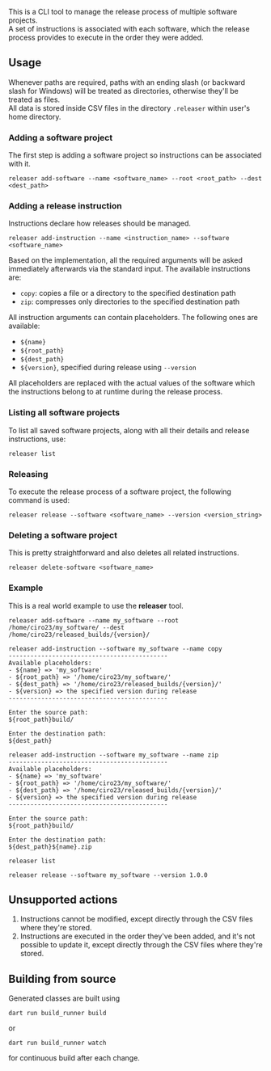 This is a CLI tool to manage the release process of multiple software projects.  
A set of instructions is associated with each software, which the release process provides to execute in the order they were added.
## Usage
Whenever paths are required, paths with an ending slash (or backward slash for Windows) will be treated as directories, otherwise they'll be treated as files.   
All data is stored inside CSV files in the directory `.releaser` within user's home directory.
### Adding a software project
The first step is adding a software project so instructions can be associated with it.
```
releaser add-software --name <software_name> --root <root_path> --dest <dest_path>
```
### Adding a release instruction
Instructions declare how releases should be managed.  
```
releaser add-instruction --name <instruction_name> --software <software_name>
```
Based on the implementation, all the required arguments will be asked immediately afterwards via
the standard input. The available instructions are:
- `copy`: copies a file or a directory to the specified destination path
- `zip`: compresses only directories to the specified destination path

All instruction arguments can contain placeholders. The following ones are available:
- `${name}`
- `${root_path}`
- `${dest_path}`
- `${version}`, specified during release using `--version`

All placeholders are replaced with the actual values of the software which the instructions belong
to at runtime during the release process.
### Listing all software projects
To list all saved software projects, along with all their details and release instructions, use:
```
releaser list
```
### Releasing
To execute the release process of a software project, the following command is used:
```
releaser release --software <software_name> --version <version_string>
```
### Deleting a software project
This is pretty straightforward and also deletes all related instructions.
```
releaser delete-software <software_name>
```
### Example
This is a real world example to use the **releaser** tool.
```
releaser add-software --name my_software --root /home/ciro23/my_software/ --dest /home/ciro23/released_builds/{version}/
```
```
releaser add-instruction --software my_software --name copy
--------------------------------------------
Available placeholders:
- ${name} => 'my_software'
- ${root_path} => '/home/ciro23/my_software/'
- ${dest_path} => '/home/ciro23/released_builds/{version}/'
- ${version} => the specified version during release
--------------------------------------------

Enter the source path:
${root_path}build/

Enter the destination path:
${dest_path}
```
```
releaser add-instruction --software my_software --name zip
--------------------------------------------
Available placeholders:
- ${name} => 'my_software'
- ${root_path} => '/home/ciro23/my_software/'
- ${dest_path} => '/home/ciro23/released_builds/{version}/'
- ${version} => the specified version during release
--------------------------------------------

Enter the source path:
${root_path}build/

Enter the destination path:
${dest_path}${name}.zip
```
```
releaser list
```
```
releaser release --software my_software --version 1.0.0
```
## Unsupported actions
1. Instructions cannot be modified, except directly through the CSV files where they're stored.
2. Instructions are executed in the order they've been added, and it's not possible to update it, except directly through the CSV files where they're stored.
## Building from source
Generated classes are built using
```
dart run build_runner build
```
or
```
dart run build_runner watch
```
for continuous build after each change.
